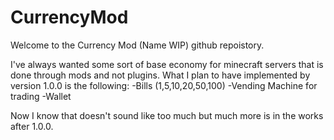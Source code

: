 # CurrencyMod

Welcome to the Currency Mod (Name WIP) github repoistory.

I've always wanted some sort of base economy for minecraft servers that is done through mods and not plugins. What I plan to have implemented by version 1.0.0 is the following:
                     -Bills (1,5,10,20,50,100)
                     -Vending Machine for trading
                     -Wallet
         
Now I know that doesn't sound like too much but much more is in the works after 1.0.0.
